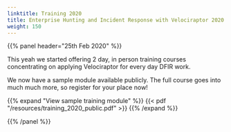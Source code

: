 ```yaml
---
linktitle: Training 2020
title: Enterprise Hunting and Incident Response with Velociraptor 2020
weight: 150
---
```


{{% panel header="25th Feb 2020" %}}

This yeah we started offering 2 day, in person training courses
concentrating on applying Velociraptor for every day DFIR work.

We now have a sample module available publicly. The full course goes
into much much more, so register for your place now!

{{% expand "View sample training module" %}}
  {{< pdf "/resources/training_2020_public.pdf" >}}
{{% /expand %}}

{{% /panel %}}
